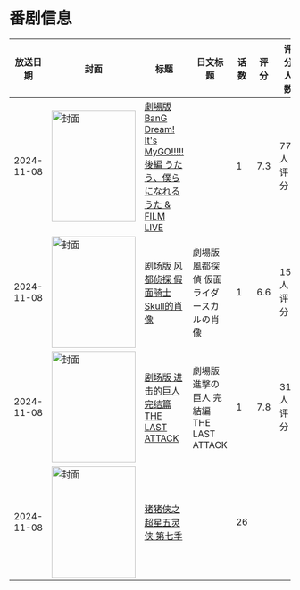 # 番剧信息

|放送日期|封面|标题|日文标题|话数|评分|评分人数|
|---|---|---|---|---|---|---|
|2024-11-08|<img src="//lain.bgm.tv/pic/cover/c/29/02/473833_0t5T0.jpg" alt="封面" style="width:150px;height:200px;object-fit:cover;">|[劇場版 BanG Dream! It's MyGO!!!!! 後編 うたう、僕らになれるうた & FILM LIVE](https://bangumi.tv/subject/473833)||1|7.3|77人评分|
|2024-11-08|<img src="//lain.bgm.tv/pic/cover/c/ff/c1/501859_yH8vk.jpg" alt="封面" style="width:150px;height:200px;object-fit:cover;">|[剧场版 风都侦探 假面骑士Skull的肖像](https://bangumi.tv/subject/501859)|劇場版 風都探偵 仮面ライダースカルの肖像|1|6.6|152人评分|
|2024-11-08|<img src="//lain.bgm.tv/pic/cover/c/07/1e/508708_Z8Za5.jpg" alt="封面" style="width:150px;height:200px;object-fit:cover;">|[剧场版 进击的巨人 完结篇 THE LAST ATTACK](https://bangumi.tv/subject/508708)|劇場版 進撃の巨人 完結編 THE LAST ATTACK|1|7.8|319人评分|
|2024-11-08|<img src="//lain.bgm.tv/pic/cover/c/3b/9f/523495_uE71Q.jpg" alt="封面" style="width:150px;height:200px;object-fit:cover;">|[猪猪侠之超星五灵侠 第七季](https://bangumi.tv/subject/523495)||26|||
